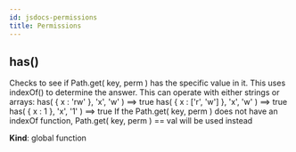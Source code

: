 ```yaml
---
id: jsdocs-permissions
title: Permissions
---
```

<a name="has"></a>

## has()
Checks to see if Path.get( key, perm ) has the specific value in it. This uses
indexOf() to determine the answer. This can operate with either strings
or arrays:
   has( { x : 'rw' }, 'x', 'w' ) ==> true
   has( { x : ['r', 'w'] }, 'x', 'w' ) ==> true
   has( { x : 1 }, 'x', '1' ) ==> true
If the Path.get( key, perm ) does not have an indexOf function, Path.get( key, perm ) == val will 
be used instead

**Kind**: global function  
